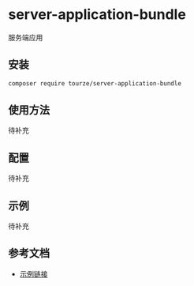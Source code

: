 # server-application-bundle

服务端应用

## 安装

```bash
composer require tourze/server-application-bundle
```

## 使用方法

待补充

## 配置

待补充

## 示例

待补充

## 参考文档

- [示例链接](https://example.com)
